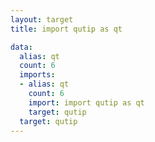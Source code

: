 ```yaml
---
layout: target
title: import qutip as qt

data:
  alias: qt
  count: 6
  imports:
  - alias: qt
    count: 6
    import: import qutip as qt
    target: qutip
  target: qutip
---
```

